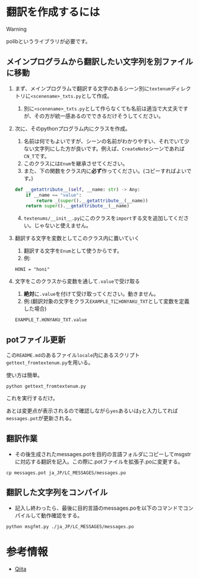 # 翻訳を作成するには

> [!WARNING]  
polibというライブラリが必要です。

## メインプログラムから翻訳したい文字列を別ファイルに移動

1. まず、メインプログラムで翻訳する文字のあるシーン別に`textenum`ディレクトリに`<scenename>_txts.py`として作成。  
    1. 別に`<scenename>_txts.py`として作らなくても名前は適当で大丈夫ですが、その方が統一感あるのでできるだけそうしてください。

2. 次に、そのpythonプログラム内にクラスを作成。
    1. 名前は何でもよいですが、シーンの名前がわかりやすい、それでいて少ない文字列にした方が良いです。例えば、`CreateNote`シーンであれば`CN_T`です。
    2. このクラスには`Enum`を継承させてください。
    3. また、下の関数をクラス内に**必ず**作ってください。(コピーすればよいです。)
    ```py
    def __getattribute__(self, __name: str) -> Any:
        if __name == "value":
            return _(super().__getattribute__(__name))
        return super().__getattribute__(__name)
    ```
    4. `textenums/__init__.py`にこのクラスを`import`する文を追加してください。じゃないと使えません。

3. 翻訳する文字を変数としてこのクラス内に置いていく
    1. 翻訳する文字を`Enum`として使うからです。
    2. 例:
    ```
    HONI = "honi"
    ```

4. 文字をこのクラスから変数を通して`.value`で受け取る
    1. **絶対**に`.value`を付けて受け取ってください。動きません。
    2. 例:(翻訳対象の文字をクラス`EXAMPLE_T`に`HONYAKU_TXT`として変数を定義した場合)  
    ```
    EXAMPLE_T.HONYAKU_TXT.value
    ```

## potファイル更新
この`README.md`のあるファイル`locale`内にあるスクリプト`gettext_fromtextenum.py`を用いる。  

使い方は簡単。
```
python gettext_fromtextenum.py
```
これを実行するだけ。  

あとは変更点が表示されるので確認しながら`yes`あるいは`y`と入力してれば`messages.pot`が更新される。

## 翻訳作業

* その後生成されたmessages.potを目的の言語フォルダにコピーしてmsgstrに対応する翻訳を記入。この際に.potファイルを拡張子.poに変更する。

```
cp messages.pot ja_JP/LC_MESSAGES/messages.po
```

## 翻訳した文字列をコンパイル

* 記入し終わったら、最後に目的言語のmessages.poを以下のコマンドでコンパイルして動作確認をする。

```
python msgfmt.py ./ja_JP/LC_MESSAGES/messages.po
```

# 参考情報

* [Qiita](https://qiita.com/Tadahiro_Yamamura/items/147daed0a6fcea32a481)